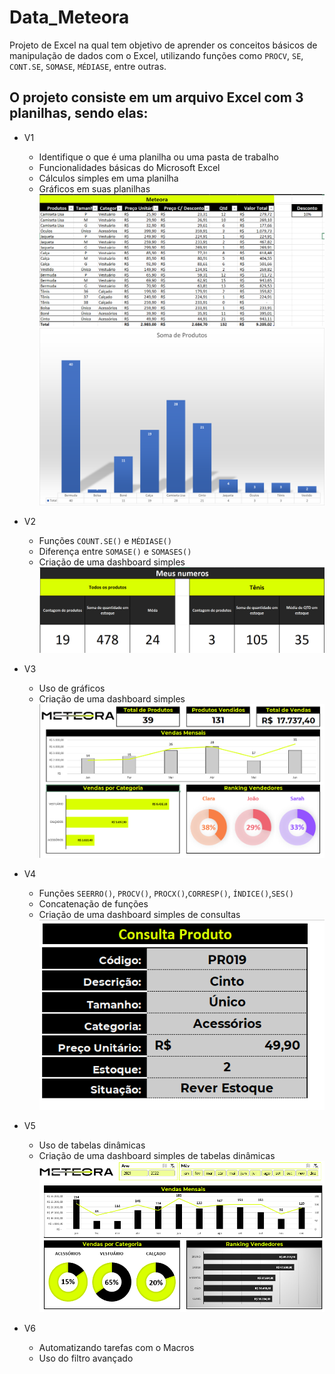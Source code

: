 # Data_Meteora

Projeto de Excel na qual tem objetivo de aprender os conceitos básicos de manipulação de dados com o Excel, utilizando funções como `PROCV`, `SE`, `CONT.SE`, `SOMASE`, `MÉDIASE`, entre outras.

## O projeto consiste em um arquivo Excel com 3 planilhas, sendo elas:

- V1
    - Identifique o que é uma planilha ou uma pasta de trabalho
    - Funcionalidades básicas do Microsoft Excel
    - Cálculos simples em uma planilha
    - Gráficos em suas planilhas
    ![Imagem da planilha](/images/V1_planilha.png)
    ![Imagem do gráfico](/images/V1_grafico.png)
- V2
    - Funções `COUNT.SE()` e `MÉDIASE()`
    - Diferença entre `SOMASE()` e `SOMASES()`
    - Criação de uma dashboard simples
    ![Imagem da dashboard](/images/V2_dash.png)
- V3
    - Uso de gráficos
    - Criação de uma dashboard simples
    ![Imagem da dashboard 2](/images/V3_dash.png)
- V4
    - Funções `SEERRO()`, `PROCV()`, `PROCX()`,`CORRESP()`, `ÍNDICE()`,`SES()`
    - Concatenação de funções
    - Criação de uma dashboard simples de consultas
    ![Imagem da dashboard 3](/images/V4.png)

- V5
    - Uso de tabelas dinâmicas
    - Criação de uma dashboard simples de tabelas dinâmicas
    ![Imagem da dashboard 4](/images/V5.png)

- V6
    - Automatizando tarefas com o Macros
    - Uso do filtro avançado
    